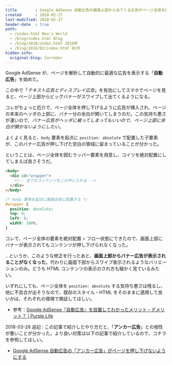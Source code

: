 ```yaml
---
title        : Google AdSense 自動広告の画面上部から出てくる広告がページ全体を押し下げる件
created      : 2018-02-27
last-modified: 2018-02-27
header-date  : true
path:
  - /index.html Neo's World
  - /blog/index.html Blog
  - /blog/2018/index.html 2018年
  - /blog/2018/02/index.html 02月
hidden-info:
  original-blog: Corredor
---
```


Google AdSense が、ページを解析して自動的に最適な広告を表示する「**自動広告**」を始めた。

この中で「*テキスト広告とディスプレイ広告*」を有効にしてスマホでページを見ると、ページ上部からビッグバナーがスワイプして出てくるようになる。

コレがちょっと厄介で、ページ全体を押し下げるように広告が挿入され、ページの本来のヘッダの上部に、バナー分の余白が開いてしまうのだ。この気持ち悪さが凄いので、*バナー広告がヘッダに被ってしまってもいいので、ページ上部に余白が開かないようにしたい*。

よくよく見ると、`body` 要素を起点に `position: absolute` で配置した子要素が、このバナー広告が押し下げた空白の領域に留まっていることが分かった。

ということは、ページ全体を囲むラッパー要素を用意し、コイツを絶対配置にしてしまえば良さそうだ。

```html
<body>
  <div id="wrapper">
    <!-- 全てのコンテンツをこの中に入れる -->
  </div>
</body>
```

```css
/* body 要素を起点に画面全体に配置する */
#wrapper {
  position: absolute;
  top: 0;
  left: 0;
  width: 100%;
}
```

コレで、ページ全体の要素を絶対配置 = フロー状態にできたので、画面上部にバナーが表示されてもコンテンツが押し下げられなくなった。

…というか、このような修正を行ったあと、**画面上部からバナー広告が表示されることがなくなった**。代わりに画面下部からスワイプ表示されるようなバリエーションのみ。どうも HTML コンテンツの表示のされ方も細かく見ているみたい。

いずれにしても、ページ全体を `position: absolute` する気持ち悪さは残るし、他に不具合が出そうなので、既存のスタイル・HTML をそのままに適用して良いかは、それぞれの環境で検証してほしい。

- 参考：[Google AdSense『自動広告』を設置してわかったメリット・デメリット？ | Purple Life](https://love-wave.com/adsense-auto-ads/#AdSense-2)

2018-03-28 追記 : この記事で紹介したやり方だと、「**アンカー広告**」との相性が悪いことが分かった。より良い対策は以下の記事で紹介しているので、コチラを参照してほしい。

- [Google AdSense 自動広告の「アンカー広告」がページを押し下げないようにする](/blog/2018/03/28-02.html)
